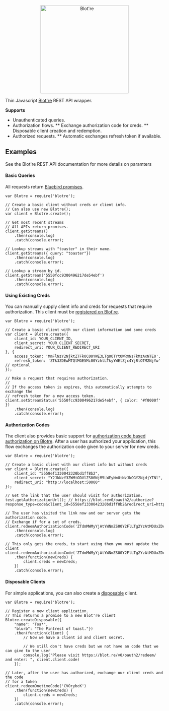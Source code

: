 <div align="center">
    <a href="https://blot.re">
        <img src="https://github.com/mattbierner/blotre/raw/master/documentation/readme-logo.png" width="280" alt="Blot're" />
    </a>
</div>

Thin Javascript [Blot're][blotre] REST API wrapper.

**Supports**
* Unauthenticated queries.
* Authorization flows.
** Exchange authorization code for creds.
** Disposable client creation and redemption.
* Authorized requests.
** Automatic exchanges refresh token if available.

## Examples
See the Blot're REST API documentation for more details on paramters

#### Basic Queries
All requests return [Bluebird promises][bluebird].

```
var Blotre = require('blotre');

// Create a basic client without creds or client info.
// Can also use new Blotre();
var client = Blotre.create();

// Get most recent streams
// All APIs return promises.
client.getStreams()
    .then(console.log)
    .catch(console.error);

// Lookup streams with "toaster" in their name.
client.getStreams({ query: "toaster"})
    .then(console.log)
    .catch(console.error);

// Lookup a stream by id.
client.getStream('5550fcc9300496217de54ebf')
    .then(console.log)
    .catch(console.error);
```

#### Using Existing Creds
You can manually supply client info and creds for requests that require authorization.
This client must be [registered on Blot're][blotre-register].

```
var Blotre = require('blotre');

// Create a basic client with our client information and some creds
var client = Blotre.create({
    client_id: YOUR_CLIENT_ID,
    client_secret: YOUR_CLIENT_SECRET,
    redirect_uri: YOUR_CLIENT_REDIRECT_URI
}, {
    access_token: 'MmFlNzY2NjktZTFkOC00YWE3LTg0OTYtOWRmNzFkMzAxNTE0',
    refresh_token: 'ZTk3ZDEwMTQtMGE5Mi00YzhlLTkyYWEtZjc4YjRlOTM2NjYw' // optional
});

// Make a request that requires authorization.
//
// If the access token is expires, this automatically attempts to exchange the
// refresh token for a new access token.
client.setStreamStatus('5550fcc9300496217de54ebf', { color: '#f0000f' })
    .then(console.log)
    .catch(console.error);
```

#### Authorization Codes
The client also provides basic support for [authorization code based authorization on Blotre](https://github.com/mattbierner/blotre/wiki/Authorization-Code).
After a user has authorized your application, this flow exchanges the
authorization code given to your server for new creds.

```
var Blotre = require('blotre');

// Create a basic client with our client info but without creds
var client = Blotre.create({
    client_id: "5558ef1330042320bd1ff8b2",
    client_secret: "Y2JkNzY3ZWMtODVlZS00NjM5LWEyNmUtNzJkOGY2NjdjYTNl",
    redirect_uri: "http://localhost:50000"
});

// Get the link that the user should visit for authorization.
test.getAuthorizationUrl(); // https://blot.rev0/oauth2/authorize?response_type=code&client_id=5558ef1330042320bd1ff8b2&redirect_uri=http%3A%2F%2Flocalhost%3A50000

// The user has visited the link now and our server gets the authorization code.
// Exchange if for a set of creds.
client.redeemAuthorizationCode('ZTdmMWMyYjAtYWNmZS00Y2FlLTg2YzAtMDUxZDc5NWYxYmI0')
    .then(console.log)
    .catch(console.error);

// This only gets the creds, to start using them you must update the client
client.redeemAuthorizationCode('ZTdmMWMyYjAtYWNmZS00Y2FlLTg2YzAtMDUxZDc5NWYxYmI0')
    .then(function(newCreds) {
        client.creds = newCreds;
    })
    .catch(console.error);
```

#### Disposable Clients
For simple applications, you can also create a [disposable][blotre-disposable] client.

```
var Blotre = require('blotre');

// Register a new client application.
// This returns a promise to a new Blot're client 
Blotre.createDisposable({
    "name": "Toa*",
    "blurb": "The Pintrest of toast."})
    .then(function(client) {
        // Now we have a client id and client secret.
        
        // We still don't have creds but we not have an code that we can give to the user
        console.log("Please visit https://blot.re/v0/oauth2/redeem/ and enter: ", client.client.code)
    });

// Later, after the user has authorized, exchange our client creds and the code
// for a token
client.redeemOnetimeCode('CVOrybcK')
    .then(function(newCreds) {
        client.creds = newCreds;
    })
    .catch(console.error);
```



[blotre]: https://blot.re
[blotre-register]: https://github.com/mattbierner/blotre/wiki/registering-a-client
[blotre-rest]: https://github.com/mattbierner/blotre/wiki/REST
[blotre-disposable]: https://github.com/mattbierner/blotre/wiki/single-use-clients

[bluebird]: https://github.com/petkaantonov/bluebird
